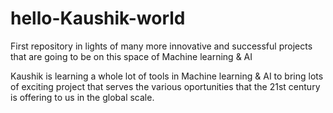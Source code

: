 # hello-Kaushik-world
First repository in lights of many more innovative and successful projects that are going to be on this space of Machine learning &amp; AI

Kaushik is learning a whole lot of tools in Machine learning & AI to bring lots of exciting project that serves the various oportunities that the 21st century is offering to us in the global scale. 

